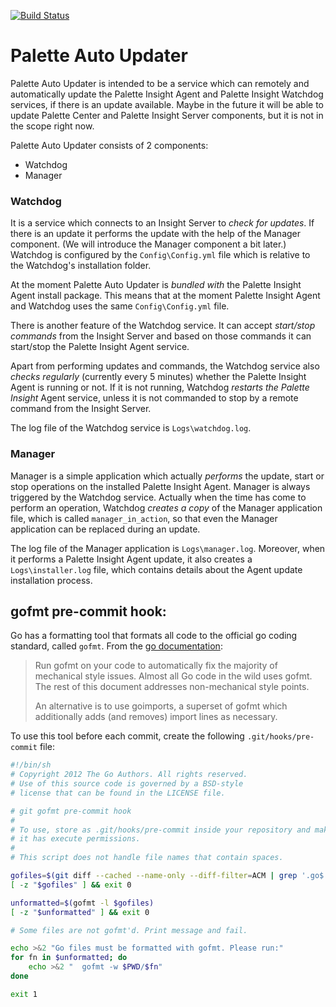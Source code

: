 [![Build Status](https://travis-ci.com/palette-software/palette-updater.svg?token=qWG5FJDvsjLrsJpXgxSJ&branch=master)](https://travis-ci.com/palette-software/palette-updater)

# Palette Auto Updater

Palette Auto Updater is intended to be a service which can remotely and automatically update the Palette Insight Agent and Palette Insight Watchdog services, if there is an update available. Maybe in the future it will be able to update Palette Center and Palette Insight Server components, but it is not in the scope right now.

Palette Auto Updater consists of 2 components:
* Watchdog
* Manager

### Watchdog
It is a service which connects to an Insight Server to *check for updates*. If there is an update it performs the update with the help of the Manager component. (We will introduce the Manager component a bit later.) Watchdog is configured by the `Config\Config.yml` file which is relative to the Watchdog's installation folder.

At the moment Palette Auto Updater is *bundled with* the Palette Insight Agent install package. This means that at the moment Palette Insight Agent and Watchdog uses the same `Config\Config.yml` file.

There is another feature of the Watchdog service. It can accept *start/stop commands* from the Insight Server and based on those commands it can start/stop the Palette Insight Agent service.

Apart from performing updates and commands, the Watchdog service also *checks regularly* (currently every 5 minutes) whether the Palette Insight Agent is running or not. If it is not running, Watchdog *restarts the Palette Insight* Agent service, unless it is not commanded to stop by a remote command from the Insight Server.

The log file of the Watchdog service is `Logs\watchdog.log`.

### Manager
Manager is a simple application which actually *performs* the update, start or stop operations on the installed Palette Insight Agent. Manager is always triggered by the Watchdog service. Actually when the time has come to perform an operation, Watchdog *creates a copy* of the Manager application file, which is called `manager_in_action`, so that even the Manager application can be replaced during an update.

The log file of the Manager application is `Logs\manager.log`. Moreover, when it performs a Palette Insight Agent update, it also creates a `Logs\installer.log` file, which contains details about the Agent update installation process.

## gofmt pre-commit hook:

Go has a formatting tool that formats all code to the official go coding standard, called ```gofmt```. From the [go documentation](https://github.com/golang/go/wiki/CodeReviewComments#gofmt):

> Run gofmt on your code to automatically fix the majority of mechanical style issues. Almost all Go code in the wild uses gofmt. The rest of this document addresses non-mechanical style points.
>
> An alternative is to use goimports, a superset of gofmt which additionally adds (and removes) import lines as necessary.

To use this tool before each commit, create the following ```.git/hooks/pre-commit``` file:

```bash
#!/bin/sh
# Copyright 2012 The Go Authors. All rights reserved.
# Use of this source code is governed by a BSD-style
# license that can be found in the LICENSE file.

# git gofmt pre-commit hook
#
# To use, store as .git/hooks/pre-commit inside your repository and make sure
# it has execute permissions.
#
# This script does not handle file names that contain spaces.

gofiles=$(git diff --cached --name-only --diff-filter=ACM | grep '.go$')
[ -z "$gofiles" ] && exit 0

unformatted=$(gofmt -l $gofiles)
[ -z "$unformatted" ] && exit 0

# Some files are not gofmt'd. Print message and fail.

echo >&2 "Go files must be formatted with gofmt. Please run:"
for fn in $unformatted; do
	echo >&2 "  gofmt -w $PWD/$fn"
done

exit 1
```
